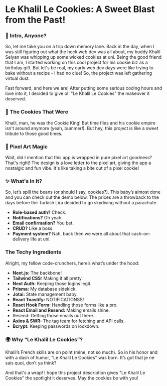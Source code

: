 # Le Khalil Le Cookies: A Sweet Blast from the Past!

### 🚀 Intro, Anyone?
So, let me take you on a trip down memory lane. Back in the day, when I was still figuring out what the heck web dev was all about, my buddy Khalil Selyan was whipping up some wicked cookies at uni. Being the good friend that I am, I started working on this cool project for his cookie biz as a birthday gift. But let's be real, my early web dev days were like trying to bake without a recipe - I had no clue! So, the project was left gathering virtual dust.

Fast forward, and here we are! After putting some serious coding hours and love into it, I decided to give ol' “Le Khalil Le Cookies” the makeover it deserved.

### 🍪 The Cookies That Were
Khalil, man, he was the Cookie King! But time flies and his cookie empire isn't around anymore (yeah, bummer!). But hey, this project is like a sweet tribute to those good times.

### 🎨 Pixel Art Magic
Wait, did I mention that this app is wrapped in pure pixel art goodness? That's right! The design is a love letter to the pixel art, giving the app a nostalgic and fun vibe. It's like taking a bite out of a pixel cookie!

### ✨ What's In It?
So, let’s spill the beans (or should I say, cookies?). This baby’s almost done and you can check out the demo below. The prices are a throwback to the days before the Turkish Lira decided to go skydiving without a parachute.

- **Role-based auth?** Check.
- **Notifications?** Oh yeah.
- **Email confirmation?** You bet.
- **CRUD?** Like a boss.
- **Payment system?** Nah, back then we were all about that cash-on-delivery life at uni.

### The Techy Ingredients
Alright, my fellow code-crunchers, here’s what’s under the hood:

- **Next.js:** The backbone!
- **Tailwind CSS:** Making it all pretty.
- **Next Auth:** Keeping those logins legit.
- **Prisma:** My database sidekick.
- **Jotai:** State management baby.
- **React Toastify:** NOTIFICATIONSS!
- **React Hook Form:** Handling those forms like a pro.
- **React Email and Resend:** Making emails shine.
- Resend: Getting those emails out there.
- **Axios & SWR:** The tag team for fetching and API calls.
- **Bcrypt:** Keeping passwords on lockdown.

### 🌍  Why “Le Khalil Le Cookies”?
Khalil’s French skills are on point (mine, not so much). So in his honor and with a dash of humor, "Le Khalil Le Cookies" was born. It’s got that je ne sais quoi, don’t ya think?

And that's a wrap! I hope this project description gives "Le Khalil Le Cookies" the spotlight it deserves. May the cookies be with you!

